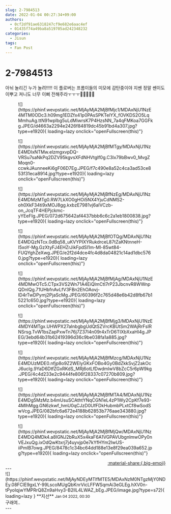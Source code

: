 ```yaml
---
slug: 2-7984513
date: 2022-01-04 00:27:34+09:00
authors:
  - 0cf2df91ae6318247cf9e682e6aac4ef
  - 01435f74a49ba8a519705ad242348232
categories:
  - Jisun
tags:
  - Fan Post
---
```


# 2-7984513

<div class="post-container" markdown="1">
<div class="content-container md-sidebar__scrollwrap" markdown="1">

아뉘 놀리긴 누가 놀려!!!!! 이 플로버는 프롬이들의 미모에 감탄중이야 지쎈 정말 쎈이도 이뿌고 져니도 너무 이뻐 전해주라ㅜㅜㅜ🥺🥺😘😘😘
<figure markdown="1">
![](https://phinf.wevpstatic.net/MjAyMjA2MjBfMjc1/MDAxNjU1NzE4MTM0ODc3.h09mg1EDZfx41p0PAsSPKTelYX_fOVKDS2O5LqMmhuAg.ttN91wplbg5uLdMiwrsK7P4HzsNN_7a4qFMKoa7GGFkg.JPEG/d4663a2294e2426f84819dc45b91bd4a307.jpg?type=e1920){ loading=lazy onclick="openFullscreen(this)"}
</figure>

<figure markdown="1">
![](https://phinf.wevpstatic.net/MjAyMjA2MjBfMTgy/MDAxNjU1NzE4MDIxNTMw.elzmgxvpDQ-VRSu7saNkPq2DZV95kgvsXFdNHVtglf0g.C3lx79bBwv0_MvgZMoqn0-ccwkJAunneeKi6gF06D7Eg.JPEG/f7c490e8a52c4ca3ad53ce853f31eca8914.jpg?type=e1920){ loading=lazy onclick="openFullscreen(this)"}
</figure>

<figure markdown="1">
![](https://phinf.wevpstatic.net/MjAyMjA2MjBfNzEg/MDAxNjU1NzE4MDMzMTg0.RW7LkXO0gHOi5NX4YjuCdNMS2-oh0XkF34ti9xMOJ8gg.kxbzE7981vj6aIVCzb-on_JcqTF4HEPjckmc-yYEeFIg.JPEG/072d675642af4437bbb6c6c2a1eb1800838.jpg?type=e1920){ loading=lazy onclick="openFullscreen(this)"}
</figure>

<figure markdown="1">
![](https://phinf.wevpstatic.net/MjAyMjA2MjBfOTQg/MDAxNjU1NzE4MDQzNTcx.0dBq58_uKVYPIXYRukdrceL87tZaKNtnneH-I5xoY-Mg.GzXtyFJ4EHZrJikFpdSI1m-Ml-85wt84-FUQYghZeXwg.JPEG/e2f2d4dce4fc4d8da04821c14ad1dbc5760.jpg?type=e1920){ loading=lazy onclick="openFullscreen(this)"}
</figure>

<figure markdown="1">
![](https://phinf.wevpstatic.net/MjAyMjA2MjBfMjAg/MDAxNjU1NzE4MDMwOTc5.CTpx3VS2Wn71A4EiQImCtI7rP23JbcnvR8WWnpQDnlQg.71UHbfnAvLfV3FBn2EhOAovj-ID4rTwDPymj2PjaScMg.JPEG/60396f2c765d48e6b42d8fb67b15221c650.jpg?type=e1920){ loading=lazy onclick="openFullscreen(this)"}
</figure>

<figure markdown="1">
![](https://phinf.wevpstatic.net/MjAyMjA2MjBfMjg3/MDAxNjU1NzE4MDY4MTgx.UHWPX27aInbgbgUdQtSZVrcKBUtSm2WAjRrFsIRNSrsg.TvW1bsZapPxwTn76j7Z37I4n09r4xTrD6TIXbXxaHI4g.JPEG/3ebd64b31b62419396d36c9be038fa1a885.jpg?type=e1920){ loading=lazy onclick="openFullscreen(this)"}
</figure>

<figure markdown="1">
![](https://phinf.wevpstatic.net/MjAyMjA2MjBfMzcg/MDAxNjU1NzE4MDUzMDE0.nfjp8o9Z2WEIyGKxFOBo4Gy0BdZkkSvjZ2akOcJ6ucIg.9YaD6DtfZGxRKdS_MRj6otLfDwdmlwV8bZcC5r6pW9kg.JPEG/4c4d233e2c9444fe806f28337c07270b809.jpg?type=e1920){ loading=lazy onclick="openFullscreen(this)"}
</figure>

<figure markdown="1">
![](https://phinf.wevpstatic.net/MjAyMjA2MjBfMTA4/MDAxNjU1NzE4MDg5MzMz.b4mUsuSCAthtYNqCGN1eL4zP1Wy2CpKf7e93-4MlhMgg.GN6zkwf_hmU0qCJzD0UfFDkHubmbPLxtCf8wSodSwVcg.JPEG/082bfc6a672e4188b62853b776aae343880.jpg?type=e1920){ loading=lazy onclick="openFullscreen(this)"}
</figure>

<figure markdown="1">
![](https://phinf.wevpstatic.net/MjAyMjA2MjBfMjQw/MDAxNjU1NzE4MDQ4MDk4.a8IGNJ2bRuX5x4kaF6A1VGPAVUbgnlmwOPy0nVEJxuQg.ixOdQwKtxrj7j4uyvjp0e7kYfHYm2IwUS-iiPmIB7owg.JPEG/8478c1c34bc64dd188e13e8f29ea039a652.jpg?type=e1920){ loading=lazy onclick="openFullscreen(this)"}
</figure>


</div>
</div>

<div style="text-align: right;" markdown="1">
<a href="https://weverse.io/fromis9/fanpost/2-7984513" style="text-align: right;">:material-share:{.big-emoji}</a>
</div>
---

<div class="comments-container md-sidebar__scrollwrap" markdown="1">
<div class="comment" markdown="1">
<div class='id-container' markdown="1">
![](https://phinf.wevpstatic.net/MjAyNDEyMTlfMTE5/MDAxNzM0NTgzMjY0NDEy.08FClE9gxLY-99LscoMUgQbKnrVicLFFWSqmAi3eGLEg.hXV0n-tPyoIqjwYMPRrQ8Zn9aHvy3-B2llL4LWAZ_bEg.JPEG/image.jpg?type=s72){ loading=lazy }
**<span class="artist">지선</span>** <small>Jan 04 2022, 00:30</small><br>
</div>
<div class='comment-body' markdown="1">
구래여..
</div>
</div>
</div>
---
